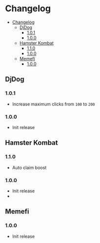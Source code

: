 # Changelog

- [Changelog](#changelog)
  - [DjDog](#djdog)
    - [1.0.1](#101)
    - [1.0.0](#100)
  - [Hamster Kombat](#hamster-kombat)
    - [1.1.0](#110)
    - [1.0.0](#100-1)
  - [Memefi](#memefi)
    - [1.0.0](#100-2)


## DjDog

### 1.0.1
- Increase maximum clicks from `100` to `200`

### 1.0.0
- Init release

## Hamster Kombat

### 1.1.0
- Auto claim boost

### 1.0.0
- Init release
-
## Memefi

### 1.0.0
- Init release
